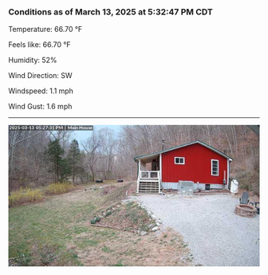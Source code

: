 ### Conditions as of March 13, 2025 at 5:32:47 PM CDT 

Temperature: 66.70 &deg;F

Feels like: 66.70 &deg;F

Humidity: 52%

Wind Direction: SW

Windspeed: 1.1 mph

Wind Gust: 1.6 mph

---

<img src="./images/latest.jpeg"/>

